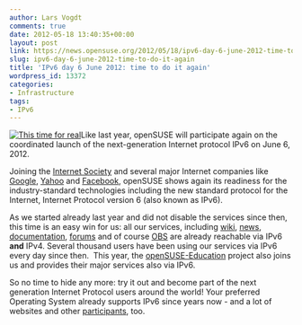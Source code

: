 ```yaml
---
author: Lars Vogdt
comments: true
date: 2012-05-18 13:40:35+00:00
layout: post
link: https://news.opensuse.org/2012/05/18/ipv6-day-6-june-2012-time-to-do-it-again/
slug: ipv6-day-6-june-2012-time-to-do-it-again
title: 'IPv6 day 6 June 2012: time to do it again'
wordpress_id: 13372
categories:
- Infrastructure
tags:
- IPv6
---
```


[![This time for real](//www.worldipv6launch.org/wp-content/themes/ipv6/downloads/World_IPv6_launch_banner_256.png)](//www.worldipv6launch.org/)Like last year, openSUSE will participate again on the coordinated launch of the next-generation Internet protocol IPv6 on June 6, 2012.

Joining the [Internet Society](//www.isoc.org/) and several major Internet companies like [Google](//googleblog.blogspot.de/2012/01/ipv6-countdown-to-launch.html), [Yahoo](//www.yahoo.com) and [Facebook](//www.facebook.com), openSUSE shows again its readiness for the industry-standard technologies including the new standard protocol for the Internet, Internet Protocol version 6 (also known as IPv6).

As we started already last year and did not disable the services since then, this time is an easy win for us: all our services, including [wiki](//en.opensuse.org/Main_Page), [news](//news.opensuse.org),  [documentation](//doc.opensuse.org), [forums](//forums.opensuse.org/) and of course [OBS](//build.opensuse.org) are already reachable via IPv6 **and** IPv4. Several thousand users have been using our services via IPv6 every day since then.  This year, the [openSUSE-Education](//ipv6.opensuse-education.org) project also joins us and provides their major services also via IPv6.

So no time to hide any more: try it out and become part of the next generation Internet Protocol users around the world! Your preferred Operating System already supports IPv6 since years now - and a lot of websites and other [participants](www.worldipv6launch.org/participants/), too.
